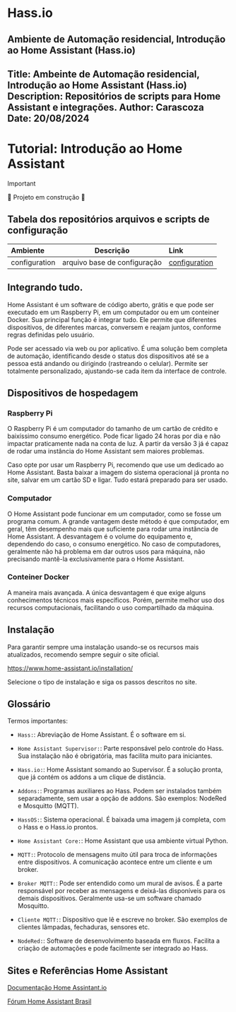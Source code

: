 # Hass.io
 Ambiente de Automação residencial, Introdução ao Home Assistant (Hass.io)
---
Title: Ambeinte de Automação residencial, Introdução ao Home Assistant (Hass.io)
Description: Repositórios de scripts para Home Assistant e integrações.
Author: Carascoza
Date: 20/08/2024
---

# Tutorial: Introdução ao Home Assistant

>[!IMPORTANT]
> :construction: Projeto em construção :construction:

## Tabela dos repositórios arquivos e scripts de configuração 

| Ambiente              | Descrição                     | Link                                                       |
|:-----------           |    :---------:                |:----                                                       |
| configuration	        | arquivo base de configuração  |[configuration](./Home_Assistant/config/configuration.yaml)        |

## Integrando tudo.

Home Assistant é um software de código aberto, grátis e que pode ser executado em um Raspberry Pi, em um computador ou em um conteiner Docker. Sua principal função é integrar tudo. Ele permite que diferentes dispositivos, de diferentes marcas, conversem e reajam juntos, conforme regras definidas pelo usuário.

Pode ser acessado via web ou por aplicativo. É uma solução bem completa de automação, identificando desde o status dos dispositivos até se a pessoa está andando ou dirigindo (rastreando o celular). Permite ser totalmente personalizado, ajustando-se cada item da interface de controle.

## Dispositivos de hospedagem

### Raspberry Pi

O Raspberry Pi é um computador do tamanho de um cartão de crédito e baixíssimo consumo energético. Pode ficar ligado 24 horas por dia e não impactar praticamente nada na conta de luz. A partir da versão 3 já é capaz de rodar uma instância do Home Assistant sem maiores problemas.

Caso opte por usar um Raspberry Pi, recomendo que use um dedicado ao Home Assistant. Basta baixar a imagem do sistema operacional já pronta no site, salvar em um cartão SD e ligar. Tudo estará preparado para ser usado.

### Computador
O Home Assistant pode funcionar em um computador, como se fosse um programa comum. A grande vantagem deste método é que computador, em geral, têm desempenho mais que suficiente para rodar uma instância de Home Assistant. A desvantagem é o volume do equipamento e, dependendo do caso, o consumo energético. No caso de computadores, geralmente não há problema em dar outros usos para máquina, não precisando mantê-la exclusivamente para o Home Assistant.

### Conteiner Docker
A maneira mais avançada. A única desvantagem é que exige alguns conhecimentos técnicos mais específicos. Porém, permite melhor uso dos recursos computacionais, facilitando o uso compartilhado da máquina.

## Instalação
Para garantir sempre uma instalação usando-se os recursos mais atualizados, recomendo sempre seguir o site oficial.

https://www.home-assistant.io/installation/

Selecione o tipo de instalação e siga os passos descritos no site.

## Glossário
Termos importantes:

- `Hass:`: Abreviação de Home Assistant. É o software em si.

- `Home Assistant Supervisor:`: Parte responsável pelo controle do Hass. Sua instalação não é obrigatória, mas facilita muito para iniciantes.

- `Hass.io:`: Home Assistant somando ao Supervisor. É a solução pronta, que já contém os addons a um clique de distância.

- `Addons:`: Programas auxiliares ao Hass. Podem ser instalados também separadamente, sem usar a opção de addons. São exemplos: NodeRed e Mosquitto (MQTT).

- `HassOS:`: Sistema operacional. É baixada uma imagem já completa, com o Hass e o Hass.io prontos.

- `Home Assistant Core:`: Home Assistant que usa ambiente virtual Python.

- `MQTT:`: Protocolo de mensagens muito útil para troca de informações entre dispositivos. A comunicação acontece entre um cliente e um broker.

- `Broker MQTT:`: Pode ser entendido como um mural de avisos. É a parte responsável por receber as mensagens e deixá-las disponíveis para os demais dispositivos. Geralmente usa-se um software chamado Mosquitto.

- `Cliente MQTT:`: Dispositivo que lê e escreve no broker. São exemplos de clientes lâmpadas, fechaduras, sensores etc.

- `NodeRed:`: Software de desenvolvimento baseada em fluxos. Facilita a criação de automações e pode facilmente ser integrado ao Hass.


## Sites e Referências Home Assistant

[Documentação Home Assintant.io](https://www.home-assistant.io/)

[Fórum Home Assistant Brasil](https://homeassistantbrasil.com.br/)

